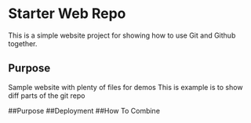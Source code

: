 # Starter Web Repo

This is a simple website project for showing how to use Git and Github together.

## Purpose

Sample website with plenty of files for demos
This is example is to show diff parts of the git repo

##Purpose
##Deployment
##How To Combine
